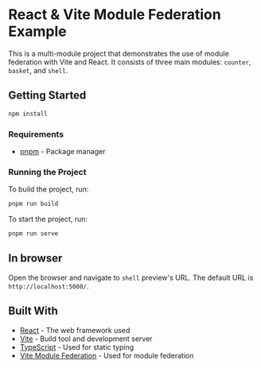 # React & Vite Module Federation Example

This is a multi-module project that demonstrates the use of module federation with Vite and React. It consists of three main modules: `counter`, `basket`, and `shell`.

## Getting Started

```bash
npm install
```

### Requirements

- [pnpm](https://pnpm.io/) - Package manager

### Running the Project

To build the project, run:

```bash
pnpm run build
```

To start the project, run:

```bash
pnpm run serve
```

## In browser

Open the browser and navigate to `shell` preview's URL. The default URL is ` http://localhost:5000/`.

## Built With

- [React](https://reactjs.org/) - The web framework used
- [Vite](https://vitejs.dev/) - Build tool and development server
- [TypeScript](https://www.typescriptlang.org/) - Used for static typing
- [Vite Module Federation](https://github.com/originjs/vite-plugin-federation) - Used for module federation
